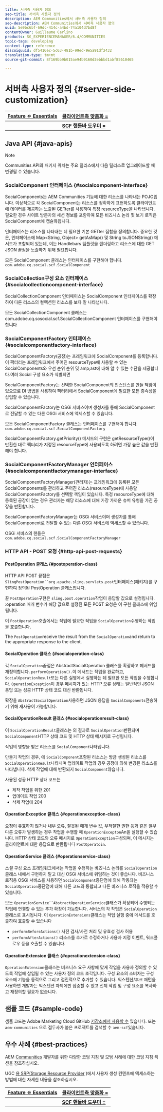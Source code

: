 ```yaml
---
title: 서버측 사용자 정의
seo-title: 서버측 사용자 정의
description: AEM Communities에서 서버측 사용자 정의
seo-description: AEM Communities에서 서버측 사용자 정의
uuid: 5e9bc6bf-69dc-414c-a4bd-74a104d7bd8f
contentOwner: Guillaume Carlino
products: SG_EXPERIENCEMANAGER/6.4/COMMUNITIES
topic-tags: developing
content-type: reference
discoiquuid: df5416ec-5c63-481b-99ed-9e5a91df2432
translation-type: tm+mt
source-git-commit: 8f169bb9b015ae94b9160d3ebbbd1abf85610465

---
```



# 서버측 사용자 정의 {#server-side-customization}

| **[Feature ⇐ Essentials](essentials.md)** | **[클라이언트측 맞춤화 =](client-customize.md)** |
|---|---|
|  | **[SCF 핸들바 도우미 =](handlebars-helpers.md)** |

## Java API {#java-apis}

>[!NOTE]
>
>Communities API의 패키지 위치는 주요 릴리스에서 다음 릴리스로 업그레이드할 때 변경될 수 있습니다.

### SocialComponent 인터페이스 {#socialcomponent-interface}

SocialComponents는 AEM Communities 기능에 대한 리소스를 나타내는 POJO입니다. 이상적으로 각 SocialComponent는 리소스를 정확하게 표현하도록 클라이언트에 데이터를 제공하는 노출된 GETter를 사용하여 특정 resourceType을 나타냅니다. 필요한 경우 사이트 방문자의 세션 정보를 포함하여 모든 비즈니스 논리 및 보기 로직은 SocialComponent에 캡슐화됩니다.

인터페이스는 리소스를 나타내는 데 필요한 기본 GETter 집합을 정의합니다. 중요한 것은, 인터페이스에 Map&lt;String, Object> getAsMap() 및 String toJSONString() 메서드가 포함되어 있는데, 이는 Handlebars 템플릿을 렌더링하고 리소스에 대한 GET JSON 끝점을 노출하기 위해 필요합니다.

모든 SocialComponent 클래스는 인터페이스를 구현해야 합니다. `com.adobe.cq.social.scf.SocialComponent`

### SocialCollection구성 요소 인터페이스 {#socialcollectioncomponent-interface}

SocialCollectionComponent 인터페이스는 SocialComponent 인터페이스를 확장하여 다른 리소스의 컬렉션인 리소스를 보다 잘 나타냅니다.

모든 SocialCollectionComponent 클래스는 com.adobe.cq.sosocial.scf.SocialCollectionComponent 인터페이스를 구현해야 합니다

### SocialComponentFactory 인터페이스 {#socialcomponentfactory-interface}

SocialComponentFactory(공장)는 프레임워크에 SocialComponent를 등록합니다. 이 팩터리는 프레임워크에서 주어진 resourceType에 사용할 수 있는 SocialComponents와 우선 순위 순위 및 amp;ast에 대해 알 수 있는 수단을 제공합니다.여러 Social 구성 요소가 식별되면

SocialComponentFactory는 선택한 SocialComponent의 인스턴스를 만들 책임이 있으므로 DI 방법을 사용하여 팩터리에서 SocialComponent에 필요한 모든 종속성을 삽입할 수 있습니다.

SocialComponentFactory는 OSGi 서비스이며 생성자를 통해 SocialComponent로 전달할 수 있는 다른 OSGi 서비스에 액세스할 수 있습니다.

모든 SocialComponentFactory 클래스는 인터페이스를 구현해야 합니다. `com.adobe.cq.social.scf.SocialComponentFactory`

SocialComponentFactory.getPriority() 메서드의 구현은 getResourceType()이 반환한 대로 팩터리가 지정된 resourceType에 사용되도록 하려면 가장 높은 값을 반환해야 합니다.

### SocialComponentFactoryManager 인터페이스 {#socialcomponentfactorymanager-interface}

SocialComponentFactoryManager(관리자)는 프레임워크에 등록된 모든 SocialComponents를 관리하고 주어진 리소스(resourceType)에 사용할 SocialComponentFactory를 선택할 책임이 있습니다. 특정 resourceType에 대해 등록된 공장이 없는 경우 관리자는 해당 리소스에 대해 가장 가까운 슈퍼 유형을 가진 공장을 반환합니다.

SocialComponentFactoryManager는 OSGi 서비스이며 생성자를 통해 SocialComponent로 전달할 수 있는 다른 OSGi 서비스에 액세스할 수 있습니다.

OSGi 서비스의 핸들은 `com.adobe.cq.social.scf.SocialComponentFactoryManager`

### HTTP API - POST 요청 {#http-api-post-requests}

#### PostOperation 클래스 {#postoperation-class}

HTTP API POST 끝점은 `SlingPostOperation``org.apache.sling.servlets.post`인터페이스(패키지)를 구현하여 정의된 PostOperation 클래스입니다.

끝 `PostOperation`구현은 `sling.post.operation`작업이 응답할 값으로 설정됩니다. :operation 매개 변수가 해당 값으로 설정된 모든 POST 요청은 이 구현 클래스에 위임됩니다.

이 `PostOperation`호출에서는 작업에 필요한 작업을 `SocialOperation`수행하는 작업을 호출합니다.

The `PostOperation`receive the result from the `SocialOperation`and return to the appropriate response to the client.

#### SocialOperation 클래스 {#socialoperation-class}

각 `SocialOperation`끝점은 AbstractSocialOperation 클래스를 확장하고 메서드를 재정의합니다. `performOperation().`이 메서드는 작업을 완료하고, `SocialOperationResult`또는 다른 실행에서 실행하는 데 필요한 모든 작업을 수행합니다. `OperationException`이 경우 메시지가 있는 HTTP 오류 상태는 일반적인 JSON 응답 또는 성공 HTTP 상태 코드 대신 반환됩니다.

확장을 `AbstractSocialOperation`사용하면 JSON 응답을 `SocialComponents`전송하기 위해 재사용이 가능합니다.

#### SocialOperationResult 클래스 {#socialoperationresult-class}

이 `SocialOperationResult`클래스는 의 결과로 `SocialOperation`반환되며 `SocialComponent`HTTP 상태 코드 및 HTTP 상태 메시지로 구성됩니다.

작업의 영향을 받은 리소스를 `SocialComponent`나타냅니다.

만들기 작업의 경우, 에 `SocialComponent`포함된 리소스는 방금 생성된 리소스를 `SocialOperationResult`나타내며 업데이트 작업의 경우 공정에 의해 변경된 리소스를 나타냅니다. 삭제 작업에 대해 반환되지 `SocialComponent`않습니다.

사용된 성공 HTTP 상태 코드는

* 제작 작업을 위한 201
* 업데이트 작업 200
* 삭제 작업에 204

#### OperationException 클래스 {#operationexception-class}

요청이 유효하지 않거나 내부 오류, 잘못된 매개 변수 값, 부적절한 권한 등과 같은 일부 다른 오류가 발생하는 경우 작업을 수행할 때 `OperationExcepton`An을 실행할 수 있습니다. HTTP 상태 코드와 오류 메시지로 `OperationException`구성되며, 이 메시지는 클라이언트에 대한 응답으로 반환됩니다 `PostOperatoin`.

#### OperationService 클래스 {#operationservice-class}

소셜 구성 요소 프레임워크에서는 작업을 수행하는 비즈니스 논리를 `SocialOperation`클래스 내에서 구현하지 말고 대신 OSGi 서비스에 위임하는 것이 좋습니다. 비즈니스 로직용 OSGi 서비스를 사용하면 `SocialComponent`종단점에 의해 작동되는 `SocialOperation`종단점에 대해 다른 코드와 통합되고 다른 비즈니스 로직을 적용할 수 있습니다.

모든 `OperationService``AbstractOperationService`클래스가 확장되어 수행되는 작업에 연결할 수 있는 추가 확장이 가능합니다. 서비스의 각 작업은 `SocialOperation`클래스로 표시됩니다. 이 `OperationExtensions`클래스는 작업 실행 중에 메서드를 호출하여 호출할 수 있습니다

* `performBeforeActions()`
사전 검사/사전 처리 및 유효성 검사 허용
* `performAfterActions()`
리소스를 추가로 수정하거나 사용자 지정 이벤트, 워크플로우 등을 호출할 수 있습니다.

#### OperationExtension 클래스 {#operationextension-class}

`OperationExtension`클래스는 비즈니스 요구 사항에 맞게 작업을 사용자 정의할 수 있도록 작업에 삽입될 수 있는 사용자 정의 코드 조각입니다. 구성 요소의 소비자는 구성 요소에 기능을 동적으로 그리고 점진적으로 추가할 수 있습니다. 익스텐션/후크 패턴을 사용하면 개발자는 익스텐션 자체에만 집중할 수 있고 전체 작업 및 구성 요소를 복사하고 재정의할 필요가 없습니다.

## 샘플 코드 {#sample-code}

샘플 코드는 Adobe Marketing Cloud GitHub [저장소에서 사용할 수](https://github.com/Adobe-Marketing-Cloud) 있습니다. 또는 `aem-communities` 으로 접두사가 붙은 프로젝트를 검색할 수 `aem-scf`있습니다.

## 우수 사례 {#best-practices}

AEM [Communities](code-guide.md) 개발자를 위한 다양한 코딩 지침 및 모범 사례에 대한 코딩 지침 섹션을 참조하십시오.

UGC [용 SRP(Storage Resource Provider](srp.md) )에서 사용자 생성 컨텐츠에 액세스하는 방법에 대한 자세한 내용을 참조하십시오.

| **[Feature ⇐ Essentials](essentials.md)** | **[클라이언트측 맞춤화 =](client-customize.md)** |
|---|---|
|  | **[SCF 핸들바 도우미 =](handlebars-helpers.md)** |

